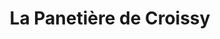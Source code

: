 ---
title: "La Panetière de Croissy"
url: /croissy-sur-seine/la-panetiere-de-croissy/
shop: boulangerie
---
